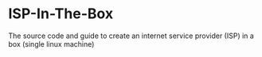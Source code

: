 # ISP-In-The-Box
The source code and guide to create an internet service provider (ISP) in a box (single linux machine)
